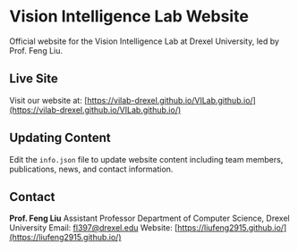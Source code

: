 # Vision Intelligence Lab Website

Official website for the Vision Intelligence Lab at Drexel University, led by Prof. Feng Liu.

## Live Site

Visit our website at: [https://vilab-drexel.github.io/VILab.github.io/](https://vilab-drexel.github.io/VILab.github.io/)

## Updating Content

Edit the `info.json` file to update website content including team members, publications, news, and contact information.

## Contact

**Prof. Feng Liu**
Assistant Professor
Department of Computer Science, Drexel University
Email: fl397@drexel.edu
Website: [https://liufeng2915.github.io/](https://liufeng2915.github.io/)
